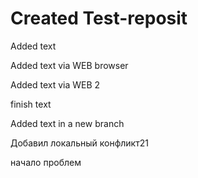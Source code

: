  # Created Test-reposit

 Added text
 
Added text via WEB browser

Added text via WEB 2


finish text

Added text in a new branch

Добавил  локальный конфликт21 

начало проблем